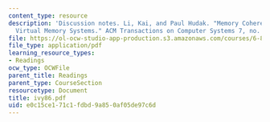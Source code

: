```yaml
---
content_type: resource
description: 'Discussion notes. Li, Kai, and Paul Hudak. "Memory Coherence in Shared
  Virtual Memory Systems." ACM Transactions on Computer Systems 7, no. 4 (1989): 321-359.'
file: https://ol-ocw-studio-app-production.s3.amazonaws.com/courses/6-824-distributed-computer-systems-engineering-spring-2006/e0c15ce171c1fdbd9a850af05de97c6d_ivy86.pdf
file_type: application/pdf
learning_resource_types:
- Readings
ocw_type: OCWFile
parent_title: Readings
parent_type: CourseSection
resourcetype: Document
title: ivy86.pdf
uid: e0c15ce1-71c1-fdbd-9a85-0af05de97c6d
---
```


